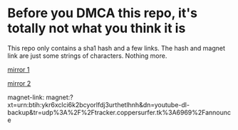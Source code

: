 # Before you DMCA this repo, it's totally not what you think it is

This repo only contains a sha1 hash and a few links. The hash and magnet link are just some strings of characters. Nothing more.

[mirror 1](https://mega.nz/folder/u0Bwgb5Q#TR5vCpdicbz3hyYvlw9NfQ)

[mirror 2](https://drive.google.com/drive/folders/1FRqMQKUkJ6eLG7l1A7l0chmuGcOWbzWL?usp=sharing)

magnet-link: magnet:?xt=urn:btih:ykr6xclci6k2bcyorlfdj3urthetlhnh&dn=youtube-dl-backup&tr=udp%3A%2F%2Ftracker.coppersurfer.tk%3A6969%2Fannounce
